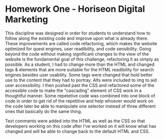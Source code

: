 # Homework One - Horiseon Digital Marketing

This discipline was designed in order for students to understand how to follow along the existing code and improve upon what is already there. These improvements are called code refactoring, which makes the website optimized for quest engines, user readibility, and code sensibility. Going beyond the code without making significant changes to the view of the website is the fundamental goal of this challenge, refactoring it as simply as possible. As a student, I had to change more than the HTML and changed tags & elements that are more suitable for the HTML readibility for search engines besides user usability. Some tags were changed that hold better use to the content that they had to portray. Alts were included to img to aid user accessibility. I then pushed past the CSS and refactored some of the accessible code to make the "cascading" element of CSS work in a thoughtful manner. Some repetetive code was combined into one block of code in order to get rid of the repetitive and help whoever would work on the code later be able to manipulate one selector instead of three different ones that basically do the same thing.

Text comments were added into the HTML as well as the CSS so that developers working on this code after I've worked on it will know what has changed and will be able to change back to the default HTML and CSS.